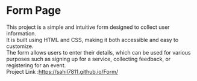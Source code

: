 # Form Page
This project is a simple and intuitive form designed to collect user information.  
It is built using HTML and CSS, making it both accessible and easy to customize.  
The form allows users to enter their details, which can be used for various purposes such as signing up for a service, collecting feedback, or registering for an event.  
Project Link :https://sahil7811.github.io/Form/
